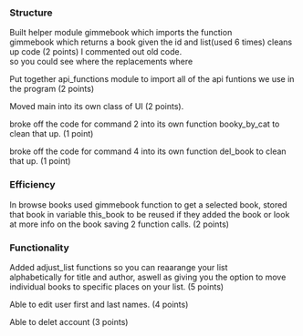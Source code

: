 ### Structure

Built helper module gimmebook which imports the function   
gimmebook which returns a book given the id and list(used 6 times) cleans up code (2 points) I commented out old code.   
so you could see where the replacements where

Put together api_functions module to import all of the api funtions we use in the program (2 points)

Moved main into its own class of UI (2 points).

broke off the code for command 2 into its own function booky_by_cat to clean that up. (1 point)

broke off the code for command 4 into its own function del_book to clean that up. (1 point)

### Efficiency

In browse books used gimmebook function to get a selected book, stored that book in variable this_book to be reused if 
they added the book or look at more info on the book saving 2 function calls. (2 points)

### Functionality

Added adjust_list functions so you can reaarange your list   
alphabetically for title and author, aswell as giving you the option to move individual books to specific places on your list.
(5 points)

Able to edit user first and last names. (4 points)

Able to delet account (3 points)